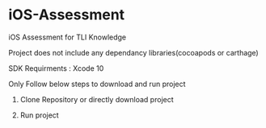 # iOS-Assessment
iOS Assessment for TLI Knowledge

Project does not include any dependancy libraries(cocoapods or carthage)

SDK Requirments : Xcode 10

Only Follow below steps to download and run project

1. Clone Repository or directly download project

2. Run project

